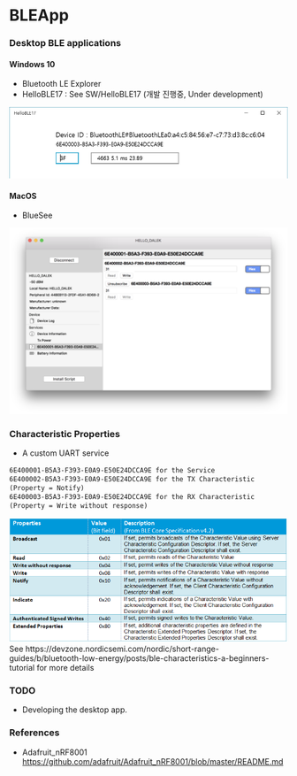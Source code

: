 # BLEApp

### Desktop BLE applications

#### Windows 10
* Bluetooth LE Explorer
* HelloBLE17 : See SW/HelloBLE17 (개발 진행중, Under development)

<img src='SW/HelloBLE17/screenshot_01.png' width='600px'/>

#### MacOS
* BlueSee

<img src='SW/screenshot01__macosx.png' width =800px />

### Characteristic Properties

* A custom UART service
```
6E400001-B5A3-F393-E0A9-E50E24DCCA9E for the Service
6E400002-B5A3-F393-E0A9-E50E24DCCA9E for the TX Characteristic (Property = Notify)
6E400003-B5A3-F393-E0A9-E50E24DCCA9E for the RX Characteristic (Property = Write without response)
```

<img src='image/Properties.png' />
See https://devzone.nordicsemi.com/nordic/short-range-guides/b/bluetooth-low-energy/posts/ble-characteristics-a-beginners-tutorial for more details

### TODO
* Developing the desktop app.

### References
* Adafruit_nRF8001 https://github.com/adafruit/Adafruit_nRF8001/blob/master/README.md
